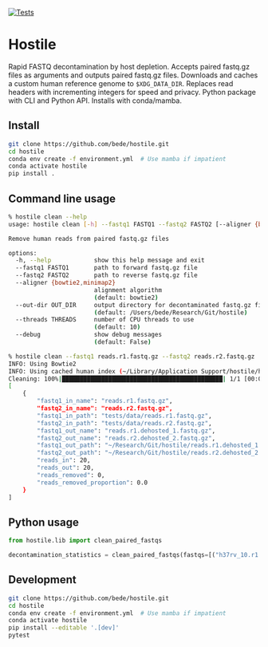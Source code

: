 [![Tests](https://github.com/bede/hostile/actions/workflows/test.yml/badge.svg)](https://github.com/bede/hostile/actions/workflows/test.yml)

# Hostile

Rapid FASTQ decontamination by host depletion. Accepts paired fastq.gz files as arguments and outputs paired fastq.gz files. Downloads and caches a custom human reference genome to `$XDG_DATA_DIR`. Replaces read headers with incrementing integers for speed and privacy. Python package with CLI and Python API. Installs with conda/mamba.



## Install

```bash
git clone https://github.com/bede/hostile.git
cd hostile
conda env create -f environment.yml  # Use mamba if impatient
conda activate hostile
pip install .
```



## Command line usage

```bash
% hostile clean --help
usage: hostile clean [-h] --fastq1 FASTQ1 --fastq2 FASTQ2 [--aligner {bowtie2,minimap2}] [--out-dir OUT_DIR] [--threads THREADS] [--debug]

Remove human reads from paired fastq.gz files

options:
  -h, --help            show this help message and exit
  --fastq1 FASTQ1       path to forward fastq.gz file
  --fastq2 FASTQ2       path to reverse fastq.gz file
  --aligner {bowtie2,minimap2}
                        alignment algorithm
                        (default: bowtie2)
  --out-dir OUT_DIR     output directory for decontaminated fastq.gz files
                        (default: /Users/bede/Research/Git/hostile)
  --threads THREADS     number of CPU threads to use
                        (default: 10)
  --debug               show debug messages
                        (default: False)

```


```bash
% hostile clean --fastq1 reads.r1.fastq.gz --fastq2 reads.r2.fastq.gz
INFO: Using Bowtie2
INFO: Using cached human index (~/Library/Application Support/hostile/human-bowtie2)
Cleaning: 100%|█████████████████████████████████████████████| 1/1 [00:00<00:00,  2.40it/s]
[
    {
        "fastq1_in_name": "reads.r1.fastq.gz",
        "fastq2_in_name": "reads.r2.fastq.gz",
        "fastq1_in_path": "tests/data/reads.r1.fastq.gz",
        "fastq2_in_path": "tests/data/reads.r2.fastq.gz",
        "fastq1_out_name": "reads.r1.dehosted_1.fastq.gz",
        "fastq2_out_name": "reads.r2.dehosted_2.fastq.gz",
        "fastq1_out_path": "~/Research/Git/hostile/reads.r1.dehosted_1.fastq.gz",
        "fastq2_out_path": "~/Research/Git/hostile/reads.r2.dehosted_2.fastq.gz",
        "reads_in": 20,
        "reads_out": 20,
        "reads_removed": 0,
        "reads_removed_proportion": 0.0
    }
]

```



## Python usage

```python
from hostile.lib import clean_paired_fastqs

decontamination_statistics = clean_paired_fastqs(fastqs=[("h37rv_10.r1.fastq.gz", fastq2="h37rv_10.r1.fastq.gz")])
```



## Development

```bash
git clone https://github.com/bede/hostile.git
cd hostile
conda env create -f environment.yml  # Use mamba if impatient
conda activate hostile
pip install --editable '.[dev]'
pytest
```

